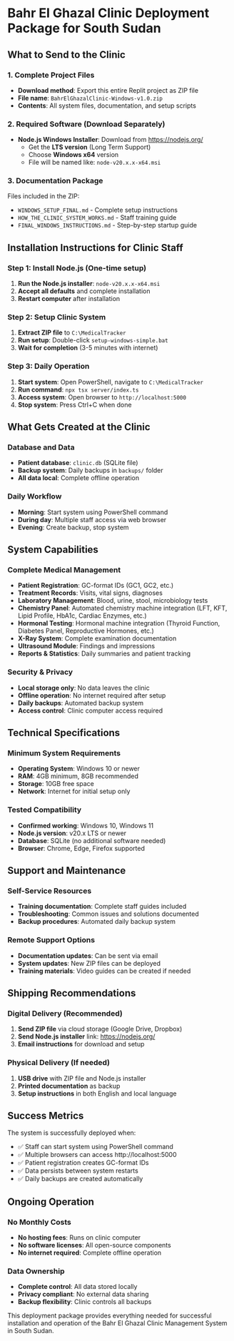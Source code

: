 # Bahr El Ghazal Clinic Deployment Package for South Sudan

## What to Send to the Clinic

### 1. Complete Project Files
- **Download method**: Export this entire Replit project as ZIP file
- **File name**: `BahrElGhazalClinic-Windows-v1.0.zip`
- **Contents**: All system files, documentation, and setup scripts

### 2. Required Software (Download Separately)
- **Node.js Windows Installer**: Download from https://nodejs.org/
  - Get the **LTS version** (Long Term Support)
  - Choose **Windows x64** version
  - File will be named like: `node-v20.x.x-x64.msi`

### 3. Documentation Package
Files included in the ZIP:
- `WINDOWS_SETUP_FINAL.md` - Complete setup instructions
- `HOW_THE_CLINIC_SYSTEM_WORKS.md` - Staff training guide
- `FINAL_WINDOWS_INSTRUCTIONS.md` - Step-by-step startup guide

## Installation Instructions for Clinic Staff

### Step 1: Install Node.js (One-time setup)
1. **Run the Node.js installer**: `node-v20.x.x-x64.msi`
2. **Accept all defaults** and complete installation
3. **Restart computer** after installation

### Step 2: Setup Clinic System
1. **Extract ZIP file** to `C:\MedicalTracker`
2. **Run setup**: Double-click `setup-windows-simple.bat`
3. **Wait for completion** (3-5 minutes with internet)

### Step 3: Daily Operation
1. **Start system**: Open PowerShell, navigate to `C:\MedicalTracker`
2. **Run command**: `npx tsx server/index.ts`
3. **Access system**: Open browser to `http://localhost:5000`
4. **Stop system**: Press Ctrl+C when done

## What Gets Created at the Clinic

### Database and Data
- **Patient database**: `clinic.db` (SQLite file)
- **Backup system**: Daily backups in `backups/` folder
- **All data local**: Complete offline operation

### Daily Workflow
- **Morning**: Start system using PowerShell command
- **During day**: Multiple staff access via web browser
- **Evening**: Create backup, stop system

## System Capabilities

### Complete Medical Management
- **Patient Registration**: GC-format IDs (GC1, GC2, etc.)
- **Treatment Records**: Visits, vital signs, diagnoses
- **Laboratory Management**: Blood, urine, stool, microbiology tests
- **Chemistry Panel**: Automated chemistry machine integration (LFT, KFT, Lipid Profile, HbA1c, Cardiac Enzymes, etc.)
- **Hormonal Testing**: Hormonal machine integration (Thyroid Function, Diabetes Panel, Reproductive Hormones, etc.)
- **X-Ray System**: Complete examination documentation
- **Ultrasound Module**: Findings and impressions
- **Reports & Statistics**: Daily summaries and patient tracking

### Security & Privacy
- **Local storage only**: No data leaves the clinic
- **Offline operation**: No internet required after setup
- **Daily backups**: Automated backup system
- **Access control**: Clinic computer access required

## Technical Specifications

### Minimum System Requirements
- **Operating System**: Windows 10 or newer
- **RAM**: 4GB minimum, 8GB recommended
- **Storage**: 10GB free space
- **Network**: Internet for initial setup only

### Tested Compatibility
- **Confirmed working**: Windows 10, Windows 11
- **Node.js version**: v20.x LTS or newer
- **Database**: SQLite (no additional software needed)
- **Browser**: Chrome, Edge, Firefox supported

## Support and Maintenance

### Self-Service Resources
- **Training documentation**: Complete staff guides included
- **Troubleshooting**: Common issues and solutions documented
- **Backup procedures**: Automated daily backup system

### Remote Support Options
- **Documentation updates**: Can be sent via email
- **System updates**: New ZIP files can be deployed
- **Training materials**: Video guides can be created if needed

## Shipping Recommendations

### Digital Delivery (Recommended)
1. **Send ZIP file** via cloud storage (Google Drive, Dropbox)
2. **Send Node.js installer** link: https://nodejs.org/
3. **Email instructions** for download and setup

### Physical Delivery (If needed)
1. **USB drive** with ZIP file and Node.js installer
2. **Printed documentation** as backup
3. **Setup instructions** in both English and local language

## Success Metrics

The system is successfully deployed when:
- ✅ Staff can start system using PowerShell command
- ✅ Multiple browsers can access http://localhost:5000
- ✅ Patient registration creates GC-format IDs
- ✅ Data persists between system restarts
- ✅ Daily backups are created automatically

## Ongoing Operation

### No Monthly Costs
- **No hosting fees**: Runs on clinic computer
- **No software licenses**: All open-source components
- **No internet required**: Complete offline operation

### Data Ownership
- **Complete control**: All data stored locally
- **Privacy compliant**: No external data sharing
- **Backup flexibility**: Clinic controls all backups

This deployment package provides everything needed for successful installation and operation of the Bahr El Ghazal Clinic Management System in South Sudan.